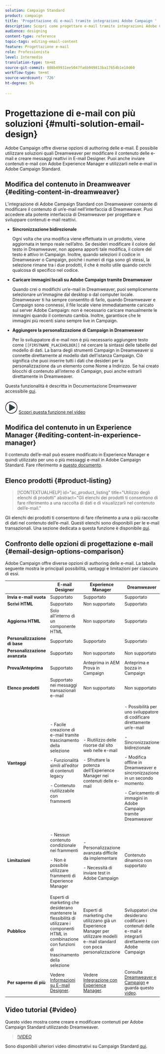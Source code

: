 ```yaml
---
solution: Campaign Standard
product: campaign
title: 'Progettazione di e-mail tramite integrazioni Adobe Campaign '
description: Scopri come progettare e-mail tramite integrazioni Adobe Campaign in E-mail Designer.
audience: designing
content-type: reference
topic-tags: editing-email-content
feature: Progettazione e-mail
role: Professionista
level: Intermedio
translation-type: tm+mt
source-git-commit: 088b49931ee5047fa6b949813ba17654b1e10d60
workflow-type: tm+mt
source-wordcount: '726'
ht-degree: 5%

---
```



# Progettazione di e-mail con più soluzioni {#multi-solution-email-design}

Adobe Campaign offre diverse opzioni di authoring delle e-mail. È possibile utilizzare soluzioni quali Dreamweaver per modificare il contenuto delle e-mail e creare messaggi reattivi in E-mail Designer. Puoi anche inviare contenuti e-mail con Adobe Experience Manager e utilizzarli nelle e-mail in Adobe Campaign Standard.

## Modifica del contenuto in Dreamweaver {#editing-content-in-dreamweaver}

L’integrazione di Adobe Campaign Standard con Dreamweaver consente di modificare il contenuto di un’e-mail nell’interfaccia di Dreamweaver. Puoi accedere alla potente interfaccia di Dreamweaver per progettare e sviluppare contenuti e-mail reattivi.

* **Sincronizzazione bidirezionale**

   Ogni volta che una modifica viene effettuata in un prodotto, viene aggiornata in tempo reale nell’altro. Se desideri modificare il colore del testo in Dreamweaver, non appena apporti tale modifica, il colore del testo è attivo in Campaign. Inoltre, quando selezioni il codice in Dreamweaver o Campaign, poiché i numeri di riga sono gli stessi, la selezione rimane tra i due prodotti, il che è molto utile quando cerchi qualcosa di specifico nel codice.

* **Caricare immagini locali su Adobe Campaign tramite Dreamweaver**

   Quando crei o modifichi un’e-mail in Dreamweaver, puoi semplicemente selezionare un’immagine dal desktop o dal computer locale. Dreamweaver ti ha sempre consentito di farlo, quando Dreamweaver e Campaign sono connessi, il file locale viene immediatamente caricato sul server Adobe Campaign: non è necessario caricare manualmente le immagini quando il contenuto cambia. Inoltre, garantisce che le immagini più recenti siano sempre live in Campaign.

* **Aggiungere la personalizzazione di Campaign in Dreamweaver**

   Per lo sviluppatore di e-mail non è più necessario aggiungere testo come `[[FIRSTNAME_PLACEHOLDER]]` né cercare la sintassi delle tabelle del modello di dati. La barra degli strumenti Campaign in Dreamweaver si connette direttamente al modello dati dell’istanza Campaign. Ciò significa che puoi inserire tutti i dati che desideri per la personalizzazione da un elemento come Nome a Indirizzo. Se hai creato blocchi di contenuto all’interno di Campaign, puoi anche estrarli direttamente in Dreamweaver.

Questa funzionalità è descritta in Documentazione Dreamweaver accessibile [qui](https://helpx.adobe.com/it/dreamweaver/using/working-with-dreamweaver-and-campaign.html).

![](assets/do-not-localize/how-to-video.png) [Scopri questa funzione nel video](#video)

## Modifica del contenuto in un Experience Manager {#editing-content-in-experience-manager}

Il contenuto dell’e-mail può essere modificato in Experience Manager e quindi utilizzato per uno o più messaggi e-mail in Adobe Campaign Standard. Fare riferimento a [questo documento](../../integrating/using/integrating-with-experience-manager.md).

## Elenco prodotti {#product-listing}

>[!CONTEXTUALHELP]
>id="ac_product_listing"
>title="Utilizzo degli elenchi di prodotti"
>abstract="Gli elenchi dei prodotti ti consentono di fare riferimento a una raccolta di dati e di visualizzarli nel contenuto dell’e-mail."

Gli elenchi dei prodotti ti consentono di fare riferimento a una o più raccolte di dati nel contenuto dell’e-mail. Questi elenchi sono disponibili per le e-mail transazionali. Una sezione dedicata a questa funzione è disponibile [qui](../../designing/using/using-product-listings.md).

## Confronto delle opzioni di progettazione e-mail {#email-design-options-comparison}

Adobe Campaign offre diverse opzioni di authoring delle e-mail. La tabella seguente mostra le principali possibilità, vantaggi e limitazioni per ciascuno di essi.

<table> 
 <thead> 
  <tr> 
   <th> </th> 
   <th> E-mail Designer<br /> </th> 
   <th> Experience Manager<br /> </th> 
   <th> Dreamweaver<br /> </th> 
  </tr> 
 </thead> 
 <tbody> 
  <tr> 
   <td> <strong>Invia e-mail vuota</strong><br /> </td> 
   <td> Supportato<br /> </td> 
   <td> Supportato<br /> </td> 
   <td> Supportato<br /> </td> 
  </tr> 
  <tr> 
   <td> <strong>Scrivi HTML</strong><br /> </td> 
   <td> Supportato<br /> </td> 
   <td> Non supportato<br /> </td> 
   <td> Supportato<br /> </td> 
  </tr> 
  <tr> 
   <td> <strong>Aggiorna HTML</strong><br /> </td> 
   <td> Solo all'interno di un componente HTML<br /> </td> 
   <td> Non supportato<br /> </td> 
   <td> Supportato<br /> </td> 
  </tr> 
  <tr> 
   <td> <strong>Personalizzazione di base</strong><br /> </td> 
   <td> Supportato<br /> </td> 
   <td> Supportato<br /> </td> 
   <td> Supportato<br /> </td> 
  </tr> 
  <tr> 
   <td> <strong>Personalizzazione avanzata</strong><br /> </td> 
   <td> Supportato<br /> </td> 
   <td> Non supportato<br /> </td> 
   <td> Non supportato<br /> </td> 
  </tr> 
  <tr> 
   <td> <strong>Prova/Anteprima</strong><br /> </td> 
   <td> Supportato<br /> </td> 
   <td> Anteprima in AEM<br /> Prova in Campaign<br /> </td> 
   <td> Anteprima e bozza in Campaign<br /> </td> 
  </tr> 
  <tr> 
   <td> <strong>Elenco prodotti</strong><br /> </td> 
   <td> Supportato nei messaggi transazionali e-mail<br /> </td> 
   <td> Non supportato<br /> </td> 
   <td> Non supportato<br /> </td> 
  </tr> 
  <tr> 
   <td> <strong>Vantaggi</strong><br /> </td> 
   <td> 
     <p>- Facile creazione di e-mail tramite trascinamento della selezione</p>
     <p>- Funzionalità simili all’editor di contenuti legacy</p>
     <p>- Contenuto riutilizzabile con frammenti</p>
  </td> 
   <td> 
     <p>- Riutilizzo delle risorse dal sito web nelle e-mail</p>
     <p>- Sfruttare la potenza dell’Experience Manager nei contenuti delle e-mail</p>
    </td> 
   <td> 
    <p>- Possibilità per uno sviluppatore di codificare direttamente un’e-mail</p>
    <p>- Sincronizzazione bidirezionale</p>
    <p>- Modifica offline in Dreamweaver e sincronizzazione in un secondo momento</p>
    <p>- Caricamento di immagini in Adobe Campaign tramite Dreamweaver</p>
  </td> 
  </tr> 
  <tr> 
   <td> <strong>Limitazioni</strong><br /> </td> 
   <td> 
     <p>- Nessun contenuto condizionale nei frammenti</p>
     <p>- Non è possibile utilizzare frammenti di Experience Manager</p>
  </td> 
   <td> 
     <p>- Personalizzazione avanzata difficile da implementare</p>
     <p>- Necessità di inviare test in Adobe Campaign</p>
  </td> 
   <td> Contenuto dinamico non supportato<br /> </td> 
  </tr> 
  <tr> 
   <td> <strong>Pubblico</strong><br /> </td> 
   <td> Esperti di marketing che desiderano mantenere la flessibilità di utilizzare i componenti HTML in combinazione con funzioni di trascinamento della selezione<br /> </td> 
   <td> Esperti di marketing che utilizzano già un Experience Manager per utilizzare modelli e-mail standard con poca personalizzazione<br /> </td> 
   <td> Sviluppatori che desiderano codificare i contenuti delle e-mail e integrarli direttamente con Adobe Campaign<br /> </td> 
  </tr> 
  <tr> 
   <td> <strong>Per saperne di più</strong><br /> </td> 
   <td> Vedere <a href="../../designing/using/designing-content-in-adobe-campaign.md">Informazioni su E-mail Designer</a>.<br /> </td> 
   <td> Vedere <a href="../../integrating/using/integrating-with-experience-manager.md">Integrazione con Experience Manager</a>.<br /> </td> 
   <td> Consulta <a href="https://helpx.adobe.com/dreamweaver/using/working-with-dreamweaver-and-campaign.html">Dreamweaver e Campaign</a> e guarda questo <a href="#video">video</a>.<br /> </td> 
  </tr> 
 </tbody> 
</table>

## Video tutorial {#video}

Questo video mostra come creare e modificare contenuti per Adobe Campaign Standard utilizzando Dreamweaver.

>[!VIDEO](https://video.tv.adobe.com/v/23121?quality=12&captions=eng)

Sono disponibili ulteriori video dimostrativi su Campaign Standard [qui](https://experienceleague.adobe.com/docs/campaign-standard-learn/tutorials/overview.html?lang=it).
